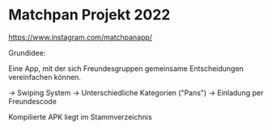 # Matchpan Projekt 2022
https://www.instagram.com/matchpanapp/

Grundidee:

Eine App, mit der sich Freundesgruppen gemeinsame Entscheidungen vereinfachen können.

-> Swiping System
-> Unterschiedliche Kategorien ("Pans")
-> Einladung per Freundescode

Kompilierte APK liegt im Stammverzeichnis
